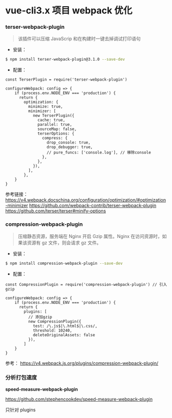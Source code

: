 # vue-cli3.x 项目 webpack 优化

### terser-webpack-plugin

> 该插件可以压缩 JavaScrip 和在构建时一键去掉调试打印语句

- 安装：

```bash
$ npm install terser-webpack-plugin@3.1.0 --save-dev
```

- 配置：

```js: vue.config.js
const TerserPlugin = require('terser-webpack-plugin')

configureWebpack: config => {
    if (process.env.NODE_ENV === 'production') {
      return {
        optimization: {
          minimize: true,
          minimizer: [
            new TerserPlugin({
              cache: true,
              parallel: true,
              sourceMap: false,
              terserOptions: {
                compress: {
                  drop_console: true,
                  drop_debugger: true,
                  // pure_funcs: ['console.log'], // 移除console
                },
              },
            }),
          ],
        },
    }
}
```

参考链接：
<https://v4.webpack.docschina.org/configuration/optimization/#optimization-minimizer>
<https://github.com/webpack-contrib/terser-webpack-plugin>
<https://github.com/terser/terser#minify-options>

### compression-webpack-plugin

> 压缩静态资源，服务端在 Nginx 开启 Gzip 属性。Nginx 在访问资源时，如果该资源有 gz 文件，则会请求 gz 文件。

- 安装：

```bash
$ npm install compression-webpack-plugin --save-dev
```

- 配置：

```js: vue.config.js
const CompressionPlugin = require('compression-webpack-plugin') // 引入gzip

configureWebpack: config => {
    if (process.env.NODE_ENV === 'production') {
      return {
        plugins: [
          // 添加gzip
          new CompressionPlugin({
            test: /\.js$|\.html$|\.css/,
            threshold: 10240,
            deleteOriginalAssets: false
          }),
        ]
    }
}
```

参考：
<https://v4.webpack.js.org/plugins/compression-webpack-plugin/>

### 分析打包速度

**speed-measure-webpack-plugin**

https://github.com/stephencookdev/speed-measure-webpack-plugin

只针对 plugins
